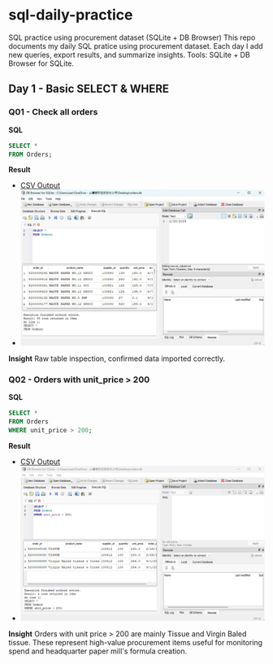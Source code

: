 # sql-daily-practice
SQL practice using procurement dataset (SQLite + DB Browser)
This repo documents my daily SQL pratice using procurement dataset.
Each day I add new queries, export results, and summarize insights.
Tools: SQLite + DB Browser for SQLite.

## Day 1 - Basic SELECT & WHERE

### Q01 - Check all orders
**SQL**
```sql
SELECT *
FROM Orders;
```
**Result**
- [CSV Output](outputs/result01.csv)
- ![Screenshot](screenshots/sql01.png)

**Insight**
Raw table inspection, confirmed data imported correctly.


### Q02 - Orders with unit_price > 200
**SQL**
```sql
SELECT *
FROM Orders
WHERE unit_price > 200;
```
**Result**
- [CSV Output](outputs/result02.csv)
- ![Screenshot](screenshots/sql02.png)

**Insight**
Orders with unit price > 200 are mainly Tissue and Virgin Baled tissue. These represent high-value procurement items useful for monitoring spend and headquarter paper mill's formula creation.
